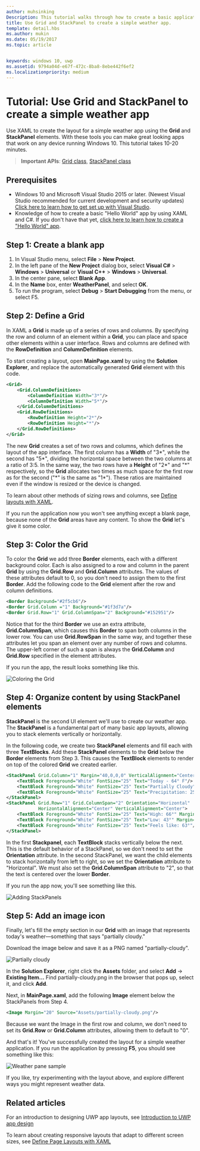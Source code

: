 ```yaml
---
author: muhsinking
Description: This tutorial walks through how to create a basic application user interface. It explains and demonstrates the use of Grid and StackPanel, two of the most common XAML elements.
title: Use Grid and StackPanel to create a simple weather app.
template: detail.hbs
ms.author: mukin
ms.date: 05/19/2017
ms.topic: article


keywords: windows 10, uwp
ms.assetid: 9794a04d-e67f-472c-8ba8-8ebe442f6ef2
ms.localizationpriority: medium
---
```


# Tutorial: Use Grid and StackPanel to create a simple weather app

Use XAML to create the layout for a simple weather app using the **Grid** and **StackPanel** elements. With these tools you can make great looking apps that work on any device running Windows 10. This tutorial takes 10-20 minutes.

> **Important APIs**: [Grid class](https://docs.microsoft.com/en-us/uwp/api/windows.ui.xaml.controls.grid), [StackPanel class](https://docs.microsoft.com/en-us/uwp/api/windows.ui.xaml.controls.stackpanel)

## Prerequisites
- Windows 10 and Microsoft Visual Studio 2015 or later. (Newest Visual Studio recommended for current development and security updates) [Click here to learn how to get set up with Visual Studio](../../get-started/get-set-up.md).
- Knowledge of how to create a basic "Hello World" app by using XAML and C#. If you don't have that yet, [click here to learn how to create a "Hello World" app](https://msdn.microsoft.com/windows/uwp/get-started/create-a-hello-world-app-xaml-universal).

## Step 1: Create a blank app
1. In Visual Studio menu, select **File** > **New Project**.
2. In the left pane of the **New Project** dialog box, select **Visual C#** > **Windows** > **Universal** or **Visual C++** > **Windows** > **Universal**.
3. In the center pane, select **Blank App**.
4. In the **Name** box, enter **WeatherPanel**, and select **OK**.
5. To run the program, select **Debug** > **Start Debugging** from the menu, or select F5.

## Step 2: Define a Grid
In XAML a **Grid** is made up of a series of rows and columns. By specifying the row and column of an element within a **Grid**, you can place and space other elements within a user interface. Rows and columns are defined with the **RowDefinition** and **ColumnDefinition** elements.

To start creating a layout, open **MainPage.xaml** by using the **Solution Explorer**, and replace the automatically generated **Grid** element with this code.

```xml
<Grid>
    <Grid.ColumnDefinitions>
        <ColumnDefinition Width="3*"/>
        <ColumnDefinition Width="5*"/>
    </Grid.ColumnDefinitions>
    <Grid.RowDefinitions>
        <RowDefinition Height="2*"/>
        <RowDefinition Height="*"/>
    </Grid.RowDefinitions>
</Grid>
```

The new **Grid** creates a set of two rows and columns, which defines the layout of the app interface. The first column has a **Width** of "3\*", while the second has "5\*", dividing the horizontal space between the two columns at a ratio of 3:5. In the same way, the two rows have a **Height** of "2\*" and "\*" respectively, so the **Grid** allocates two times as much space for the first row as for the second ("\*" is the same as "1\*"). These ratios are maintained even if the window is resized or the device is changed.

To learn about other methods of sizing rows and columns, see [Define layouts with XAML](https://msdn.microsoft.com/windows/uwp/layout/layouts-with-xaml#layout-properties).

If you run the application now you won't see anything except a blank page, because none of the **Grid** areas have any content. To show the **Grid** let's give it some color.

## Step 3: Color the Grid
To color the **Grid** we add three **Border** elements, each with a different background color. Each is also assigned to a row and column in the parent **Grid** by using the **Grid.Row** and **Grid.Column** attributes. The values of these attributes default to 0, so you don't need to assign them to the first **Border**. Add the following code to the **Grid** element after the row and column definitions.

```xml
<Border Background="#2f5cb6"/>
<Border Grid.Column ="1" Background="#1f3d7a"/>
<Border Grid.Row="1" Grid.ColumnSpan="2" Background="#152951"/>
```

Notice that for the third **Border** we use an extra attribute, **Grid.ColumnSpan**, which causes this **Border** to span both columns in the lower row. You can use **Grid.RowSpan** in the same way, and together these attributes let you span an element over any number of rows and columns. The upper-left corner of such a span is always the **Grid.Column** and **Grid.Row** specified in the element attributes.

If you run the app, the result looks something like this.

![Coloring the Grid](images/grid-weather-1.png)

## Step 4: Organize content by using StackPanel elements
**StackPanel** is the second UI element we'll use to create our weather app. The **StackPanel** is a fundamental part of many basic app layouts, allowing you to stack elements vertically or horizontally.

In the following code, we create two **StackPanel** elements and fill each with three **TextBlocks**. Add these **StackPanel** elements to the **Grid** below the **Border** elements from Step 3. This causes the **TextBlock** elements to render on top of the colored **Grid** we created earlier.

```xml
<StackPanel Grid.Column="1" Margin="40,0,0,0" VerticalAlignment="Center">
    <TextBlock Foreground="White" FontSize="25" Text="Today - 64° F"/>
    <TextBlock Foreground="White" FontSize="25" Text="Partially Cloudy"/>
    <TextBlock Foreground="White" FontSize="25" Text="Precipitation: 25%"/>
</StackPanel>
<StackPanel Grid.Row="1" Grid.ColumnSpan="2" Orientation="Horizontal"
            HorizontalAlignment="Center" VerticalAlignment="Center">
    <TextBlock Foreground="White" FontSize="25" Text="High: 66°" Margin="0,0,20,0"/>
    <TextBlock Foreground="White" FontSize="25" Text="Low: 43°" Margin="0,0,20,0"/>
    <TextBlock Foreground="White" FontSize="25" Text="Feels like: 63°"/>
</StackPanel>
```

In the first **Stackpanel**, each **TextBlock** stacks vertically below the next. This is the default behavior of a StackPanel, so we don't need to set the **Orientation** attribute. In the second StackPanel, we want the child elements to stack horizontally from left to right, so we set the **Orientation** attribute to "Horizontal". We must also set the **Grid.ColumnSpan** attribute to "2", so that the text is centered over the lower **Border**.

If you run the app now, you'll see something like this.

![Adding StackPanels](images/grid-weather-2.png)

## Step 5: Add an image icon

Finally, let's fill the empty section in our **Grid** with an image that represents today's weather—something that says "partially cloudy."

Download the image below and save it as a PNG named "partially-cloudy".

![Partially cloudy](images/partially-cloudy.PNG)

In the **Solution Explorer**, right click the **Assets** folder, and select **Add** -> **Existing Item...** Find partially-cloudy.png in the browser that pops up, select it, and click **Add**.

Next, in **MainPage.xaml**, add the following **Image** element below the StackPanels from Step 4.

```xml
<Image Margin="20" Source="Assets/partially-cloudy.png"/>
```

Because we want the Image in the first row and column, we don't need to set its **Grid.Row** or **Grid.Column** attributes, allowing them to default to "0".

And that's it! You've successfully created the layout for a simple weather application. If you run the application by pressing **F5**, you should see something like this:

![Weather pane sample](images/grid-weather-3.PNG)

If you like, try experimenting with the layout above, and explore different ways you might represent weather data.

## Related articles
For an introduction to designing UWP app layouts, see [Introduction to UWP app design](https://msdn.microsoft.com/windows/uwp/layout/design-and-ui-intro)

To learn about creating responsive layouts that adapt to different screen sizes, see [Define Page Layouts with XAML](https://msdn.microsoft.com/windows/uwp/layout/layouts-with-xaml)
